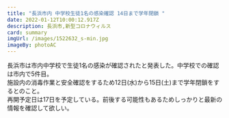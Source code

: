 ```yaml
---
title: "長浜市内 中学校生徒1名の感染確認 14日まで学年閉鎖 "
date: 2022-01-12T10:00:12.917Z
description: 長浜市,新型コロナウィルス
card: summary
imgUrl: /images/1522632_s-min.jpg
imageBy: photoAC
---
```

長浜市は市内中学校で生徒1名の感染が確認されたと発表した。中学校での確認は市内で5件目。  
施設内の消毒作業と安全確認をするため12日(水)から15日(土)まで学年閉鎖をするとのこと。  
再開予定日は17日を予定している。前後する可能性もあるためしっかりと最新の情報を確認して欲しい。